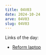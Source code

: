 ```yaml
---
title: 04V03
date: 2024-10-24
arve: 04V03
slug: 04V03
---
```


Links of the day:

- [Reform laptop](https://mntre.com/reform.html)
